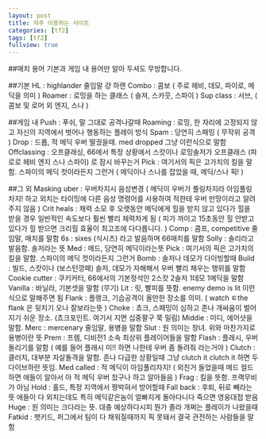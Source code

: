 ```yaml
---
layout: post
title: 자주 이용하는 사이트
categories: [tf2]
tags: [tf2]
fullview: true
---
```


##매치 용어
기본과 게임 내 용어만 알아 두셔도 무방합니다.

##기본
HL : highlander 줄임말 걍 하랜 
Combo : 콤보 ( 주로 헤비, 데모, 파이로, 메딕을 의미 )
Roamer : 로밍을 하는 클래스 ( 솔져, 스카웃, 스파이 )
Sup class : 서브, ( 콤보 및 로머 외 엔지, 스나 )

##게임 내
Push : 푸쉬, 말 그대로 공격나갈때 
Roaming : 로밍, 한 자리에 고정되지 않고 자신의 지역에서 벗어나 행동하는 플레이 방식
Spam : 당연히 스패밍 ( 무작위 공격 )
Drop : 드롭, 적 메딕 우버 떨궜을때. med dropped 그냥 이런식으로 말함 
Offclassing : 오프클래싱, 66에서 특정 상황에서 
스캇이나 로밍솔저가 오프클래스 (파로로 헤비 엔지 스나 스파이) 로 잠시 바꾸는거 
Pick : 여기서의 픽은 고가치의 킬을 말함. 스파이의 메딕 컷이라든지 그런거 
( 메딕이나 스나를 잡았을 때, 메딕/스나 픽! )

##그 외
Masking uber : 우버차지시 음성변경
( 메딕이 우버가 풀링차지라 아임풀링차지! 하고 외치는 타이밍에 다른 음성 명령어를 사용하여 적한테 우버 만땅이라고 알려주지 않음 )
Crit heals : 채력 소모 후 오랫동안 메딕에게 힐을 받지 않고 있다가 힐을 받을 경우 일반적인 속도보다 훨씬 빨리 체력차게 됨
( 피가 까이고 15초동안 힐 안받고 있다가 힐 받으면 크리힐 효율이 최고조에 다다릅니다. )
Comp : 콤프, competitive 줄임말, 매치를 말함 
6s : sixes (식시즈) 라고 발음하며 66매치를 말함 
Solly : 솔리라고 발음함. 솔저라는 뜻 
Med : 메드, 당연히 메딕이라는뜻 
Pick : 여기서의 픽은 고가치의 킬을 말함. 스파이의 메딕 컷이라든지 그런거 
Bomb : 솔저나 데모가 다이빙할때 
Build : 빌드, 스캇이나 (보스턴깡패) 솔저, 데모가 자해해서 우버 빨리 채우는 행위를 말함 
Cookie cutter : 쿠키커터, 66에서의 기본정석인 2스캇 2솔저 1데모 1메딕을 말함 
Vanilla : 바닐라, 기본셋을 말함 (무기) 
Lit : 릿, 빨피를 뜻함. enemy demo is lit 이런식으로 말해주면 됨 
Flank : 플랭크, 기습공격이 올만한 장소를 의미. 
( watch ㅌthe flank 은 뒷치기 오나 잘보라는뜻 ) 
Choke : 쵸크, 스패밍이 심하고 존나 개싸움이 벌어지기 쉬운 장소. 
(쵸크포인트. 여기서 지면 십중팔구 쭉 밀림) 
Middie : 미디, 에어샷을 말함. 
Merc : mercenary 줄임말, 용병을 말함 
Slut : 원 의미는 창녀. 위와 마찬가지로 용병이란 뜻
Prem : 프렘, 디비전1 소속 최상위 플레이어들을 말함
Flash : 플래시, 우버돌리기를 말함 
( 예를 들어 플래시 미!! 하면 나한테 우버 좀 돌려줘 라는거야 ) 
Clutch : 클러치, 대부분 자살돌격을 말함. 
존나 다급한 상황일때 그냥 clutch it clutch it 하면 두다이브하란 뜻임. 
Med called : 적 메딕이 아임풀리차지! 
( 외친거 들었을때 메드 컬드 하면 애들이 알아서 아 적 메딕 우버 찼구나 하고 알아들음 )
Frag : 킬을 뜻함. 프랙무비가 아님
Hold : 홀드, 특정 지역에서 짱박혀서 방어할때 
Fall back : 후퇴, 뒤로 빼라는뜻 애들이 다 외치는데도 
특히 메딕같은놈이 얼빠지게 돌아다니다 죽으면 영웅대접 받음
Huge : 원 의미는 크다라는 뜻. 대충 예상하다시피 뭔가 졸라 개쩌는 플레이가 나왔을때 
Fatkid : 팻키드, 퍼그에서 팀이 다 채워질때까지 픽 못돼서 결국 관전하는 사람들을 말함
